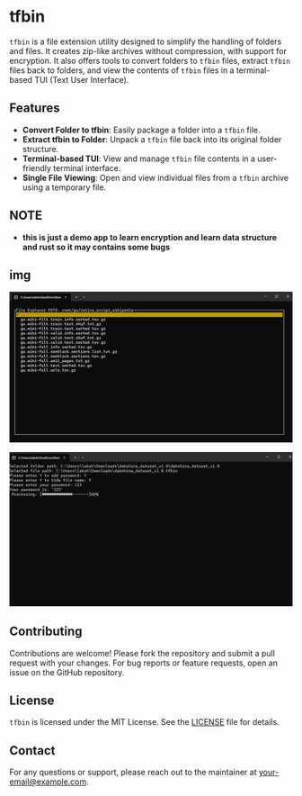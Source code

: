 # tfbin

`tfbin` is a file extension utility designed to simplify the handling of folders and files. It creates zip-like archives without compression, with support for encryption. It also offers tools to convert folders to `tfbin` files, extract `tfbin` files back to folders, and view the contents of `tfbin` files in a terminal-based TUI (Text User Interface). 

## Features

- **Convert Folder to tfbin**: Easily package a folder into a `tfbin` file.
- **Extract tfbin to Folder**: Unpack a `tfbin` file back into its original folder structure.
- **Terminal-based TUI**: View and manage `tfbin` file contents in a user-friendly terminal interface.
- **Single File Viewing**: Open and view individual files from a `tfbin` archive using a temporary file.

## NOTE

- **this is just a demo app to learn encryption and learn data structure and rust so it may contains some bugs**

## img

![manager](/img/manager.png)

![convert](/img/convert.png)

## Contributing

Contributions are welcome! Please fork the repository and submit a pull request with your changes. For bug reports or feature requests, open an issue on the GitHub repository.

## License

`tfbin` is licensed under the MIT License. See the [LICENSE](LICENSE) file for details.

## Contact

For any questions or support, please reach out to the maintainer at [your-email@example.com](mailto:sisodiyalaksh@gmail.com).
